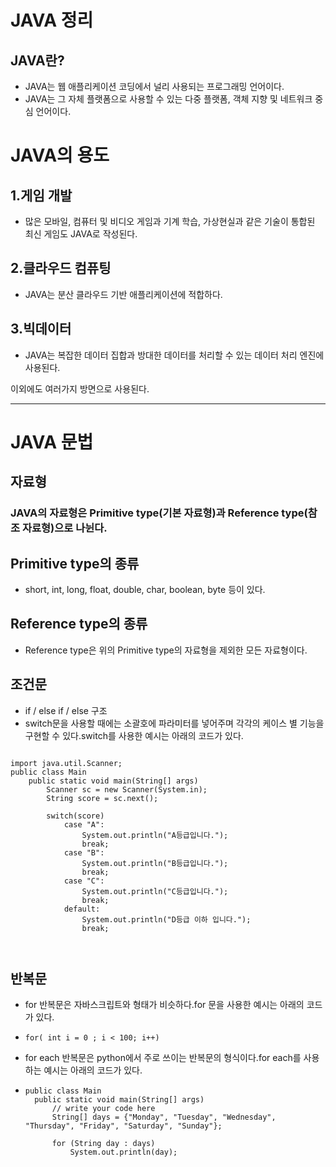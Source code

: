 # JAVA 정리   
## JAVA란?   
+ JAVA는 웹 애플리케이션 코딩에서 널리 사용되는 프로그래밍 언어이다.   
+ JAVA는 그 자체 플랫폼으로 사용할 수 있는 다중 플랫폼, 객체 지향 및 네트워크 중심 언어이다.   
# JAVA의 용도   
## 1.게임 개발   
+ 많은 모바일, 컴퓨터 및 비디오 게임과 기계 학습, 가상현실과 같은 기술이 통합된 최신 게임도 JAVA로 작성된다.   
## 2.클라우드 컴퓨팅   
+ JAVA는 분산 클라우드 기반 애플리케이션에 적합하다.   
## 3.빅데이터   
+ JAVA는 복잡한 데이터 집합과 방대한 데이터를 처리할 수 있는 데이터 처리 엔진에 사용된다.   
   
이외에도 여러가지 방면으로 사용된다.   
* * *
# JAVA 문법   
  
## 자료형   
### JAVA의 자료형은 Primitive type(기본 자료형)과 Reference type(참조 자료형)으로 나뉜다.   
   
## Primitive type의 종류   
+ short, int, long, float, double, char, boolean, byte 등이 있다.   
## Reference type의 종류   
+ Reference type은 위의 Primitive type의 자료형을 제외한 모든 자료형이다.   
   
## 조건문   
+ if / else if / else 구조   
+ switch문을 사용할 때에는 소괄호에 파라미터를 넣어주며 각각의 케이스 별 기능을 구현할 수 있다.switch를 사용한 예시는 아래의 코드가 있다.   
<pre><code>   
import java.util.Scanner;   
public class Main    
    public static void main(String[] args)    
        Scanner sc = new Scanner(System.in);   
        String score = sc.next();   
   
        switch(score)   
            case "A":   
                System.out.println("A등급입니다.");   
                break;   
            case "B":   
                System.out.println("B등급입니다.");   
                break;   
            case "C":   
                System.out.println("C등급입니다.");   
                break;   
            default:   
                System.out.println("D등급 이하 입니다.");   
                break;   
           
          
</code></pre>
   
## 반복문
+ for 반복문은 자바스크립트와 형태가 비슷하다.for 문을 사용한 예시는 아래의 코드가 있다.   
+ <pre><code>for( int i = 0 ; i < 100; i++)</code></pre>   
+ for each 반복문은 python에서 주로 쓰이는 반복문의 형식이다.for each를 사용하는 예시는 아래의 코드가 있다.   
+ <pre><code>public class Main   
    public static void main(String[] args)   
        // write your code here   
        String[] days = {"Monday", "Tuesday", "Wednesday", "Thursday", "Friday", "Saturday", "Sunday"};   
   
        for (String day : days)   
            System.out.println(day);   
</code><pre>